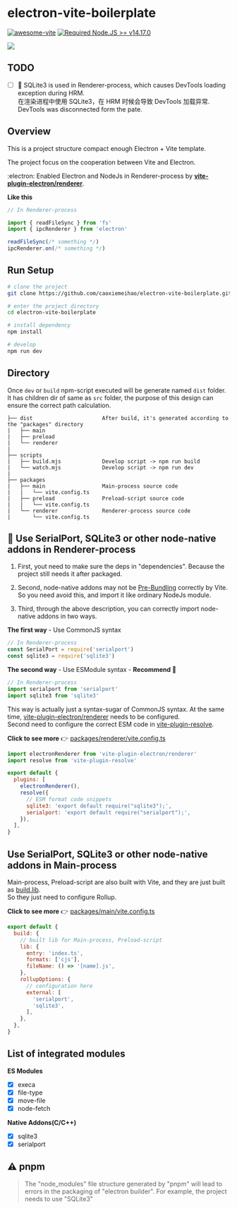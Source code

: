 # electron-vite-boilerplate

[![awesome-vite](https://awesome.re/badge.svg)](https://github.com/vitejs/awesome-vite)
[![Required Node.JS >= v14.17.0](https://img.shields.io/static/v1?label=node&message=%3E=14.17.0&logo=node.js&color=3f893e&style=flat)](https://nodejs.org/about/releases)

<img src="https://raw.githubusercontent.com/caoxiemeihao/electron-vite-boilerplate/main/packages/renderer/public/screenshot.png" />

## TODO

  - [ ] 🐞 SQLite3 is used in Renderer-process, which causes DevTools loading exception during HRM.  
  在渲染进程中使用 SQLite3，在 HRM 时候会导致 DevTools 加载异常.  
  DevTools was disconnected form the pate.

## Overview

This is a project structure compact enough Electron + Vite template.

The project focus on the cooperation between Vite and Electron.

:electron: Enabled Electron and NodeJs in Renderer-process by **[vite-plugin-electron/renderer](https://github.com/electron-vite/vite-plugin-electron)**.

**Like this**

```js
// In Renderer-process

import { readFileSync } from 'fs'
import { ipcRenderer } from 'electron'

readFileSync(/* something */)
ipcRenderer.on(/* something */)
```

## Run Setup

  ```bash
  # clone the project
  git clone https://github.com/caoxiemeihao/electron-vite-boilerplate.git -b nodeIntegration

  # enter the project directory
  cd electron-vite-boilerplate

  # install dependency
  npm install

  # develop
  npm run dev
  ```

## Directory

Once `dev` or `build` npm-script executed will be generate named `dist` folder. It has children dir of same as `src` folder, the purpose of this design can ensure the correct path calculation.

```tree
├── dist                      After build, it's generated according to the "packages" directory
|   ├── main
|   ├── preload
|   └── renderer
|
├── scripts
|   ├── build.mjs             Develop script -> npm run build
|   └── watch.mjs             Develop script -> npm run dev
|
├── packages
|   ├── main                  Main-process source code
|   |   └── vite.config.ts
|   ├── preload               Preload-script source code
|   |   └── vite.config.ts
|   └── renderer              Renderer-process source code
|       └── vite.config.ts
```

## 🚧 Use SerialPort, SQLite3 or other node-native addons in Renderer-process

1. First, yout need to make sure the deps in "dependencies". Because the project still needs it after packaged.

2. Second, node-native addons may not be [Pre-Bundling](https://vitejs.dev/guide/dep-pre-bundling.html) correctly by Vite. So you need avoid this, and import it like ordinary NodeJs module.

3. Third, through the above description, you can correctly import node-native addons in two ways.

**The first way** - Use CommonJS syntax

```js
// In Renderer-process
const SerialPort = require('serialport')
const sqlite3 = require('sqlite3')
```

**The second way** - Use ESModule syntax - **Recommend 🎉**

```js
// In Renderer-process
import serialport from 'serialport'
import sqlite3 from 'sqlite3'
```

This way is actually just a syntax-sugar of CommonJS syntax. At the same time, [vite-plugin-electron/renderer](https://github.com/electron-vite/vite-plugin-electron) needs to be configured.  
Second need to configure the correct ESM code in [vite-plugin-resolve](https://github.com/caoxiemeihao/vite-plugins/tree/main/packages/resolve).

**Click to see more** 👉 [packages/renderer/vite.config.ts](https://github.com/electron-vite/electron-vite-boilerplate/blob/nodeIntegration/packages/renderer/vite.config.ts)

```js
import electronRenderer from 'vite-plugin-electron/renderer'
import resolve from 'vite-plugin-resolve'

export default {
  plugins: [
    electronRenderer(),
    resolve({
      // ESM format code snippets
      sqlite3: 'export default require("sqlite3");',
      serialport: 'export default require("serialport");',
    }),
  ],
}
```

## Use SerialPort, SQLite3 or other node-native addons in Main-process

Main-process, Preload-script are also built with Vite, and they are just built as [build.lib](https://vitejs.dev/config/#build-lib).  
So they just need to configure Rollup.  

**Click to see more** 👉 [packages/main/vite.config.ts](https://github.com/caoxiemeihao/electron-vite-boilerplate/blob/main/packages/main/vite.config.ts)

```js
export default {
  build: {
    // built lib for Main-process, Preload-script
    lib: {
      entry: 'index.ts',
      formats: ['cjs'],
      fileName: () => '[name].js',
    },
    rollupOptions: {
      // configuration here
      external: [
        'serialport',
        'sqlite3',
      ],
    },
  },
}
```

## List of integrated modules

**ES Modules**

- [x] execa
- [x] file-type
- [x] move-file
- [x] node-fetch

**Native Addons(C/C++)**

- [x] sqlite3
- [x] serialport

## ⚠️ pnpm

> The "node_modules" file structure generated by "pnpm" will lead to errors in the packaging of "electron builder". For example, the project needs to use "SQLite3"
